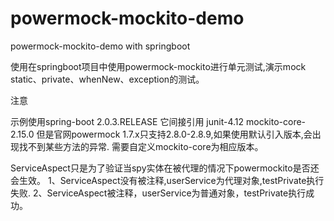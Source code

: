 # powermock-mockito-demo
powermock-mockito-demo with springboot

使用在springboot项目中使用powermock-mockito进行单元测试,演示mock static、private、whenNew、exception的测试。

注意

示例使用spring-boot 2.0.3.RELEASE 
它间接引用 junit-4.12  mockito-core-2.15.0
但是官网powermock 1.7.x只支持2.8.0-2.8.9,如果使用默认引入版本,会出现找不到某些方法的异常.
需要自定义mockito-core为相应版本。


ServiceAspect只是为了验证当spy实体在被代理的情况下powermockito是否还会生效。
1、ServiceAspect没有被注释,userService为代理对象,testPrivate执行失败.
2、ServiceAspect被注释，userService为普通对象，testPrivate执行成功。
